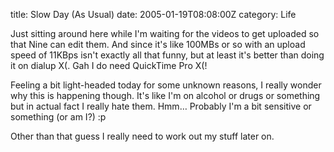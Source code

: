 title: Slow Day (As Usual)
date: 2005-01-19T08:08:00Z
category: Life

Just sitting around here while I'm waiting for the videos to get uploaded so that Nine can edit them. And since it's like 100MBs or so with an upload speed of 11KBps isn't exactly all that funny, but at least it's better than doing it on dialup X(. Gah I do need QuickTime Pro X(!

Feeling a bit light-headed today for some unknown reasons, I really wonder why this is happening though. It's like I'm on alcohol or drugs or something but in actual fact I really hate them. Hmm… Probably I'm a bit sensitive or something (or am I?) :p

Other than that guess I really need to work out my stuff later on.
